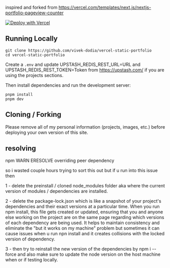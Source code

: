 inspired and forked from https://vercel.com/templates/next.js/nextjs-portfolio-pageview-counter 


[![Deploy with Vercel](https://vercel.com/button)](https://vercel.com/new/upstash/clone?demo-title=Next.js%20Portfolio%20with%20Pageview%20Counter&demo-description=Portfolio%20site%20with%20pageview%20counter%2C%20built%20with%20Next.js%2013%20App%20Router%2C%20Contentlayer%2C%20and%20Upstash%20Redis.&demo-url=https%3A%2F%2Fchronark.com%2F&demo-image=%2F%2Fimages.ctfassets.net%2Fe5382hct74si%2F1DA8n5a6WaP9p1FXf9LmUY%2Fc6264fa2732355787bf657df92dda8a1%2FCleanShot_2023-04-17_at_14.17.37.png&project-name=Next.js%20Portfolio%20with%20Pageview%20Counter&repository-name=nextjs-portfolio-pageview-counter&repository-url=https%3A%2F%2Fgithub.com%2Fchronark%2Fchronark.com&from=templates&integration-ids=oac_V3R1GIpkoJorr6fqyiwdhl17)

## Running Locally

```sh-session
git clone https://github.com/vivek-dodia/vercel-static-portfolio
cd vercel-static-portfolio
```

Create a `.env` and update UPSTASH_REDIS_REST_URL=URL and UPSTASH_REDIS_REST_TOKEN=Token from https://upstash.com/ if you are using the projects sections.

Then install dependencies and run the development server:
```sh-session
pnpm install
pnpm dev
```

## Cloning / Forking

Please remove all of my personal information (projects, images, etc.) before deploying your own version of this site.

## resolving 

npm WARN ERESOLVE overriding peer dependency

so i wasted couple hours trying to sort this out but if u run into this issue then 

1 - delete the preinstall / cloned node_modules folder aka where the current version of modules / dependencies are installed.

2 - delete the package-lock.json which is like a snapshot of your project's dependencies and their exact versions at a particular time. When you run npm install, this file gets created or updated, ensuring that you and anyone else working on the project are on the same page regarding which versions of each dependency are being used. It helps to maintain consistency and eliminate the "but it works on my machine" problem but sometimes it can cause issues when u run npn install and it creates collisions with the locked version of dependency. 

3 - then try to reinstall the new version of the dependencies by npm i --force and also make sure to update the node version on the host machine when or if testing locally.